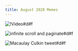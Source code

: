 ```yaml
---
title: August 2020 Memes
---
```


![!Video#d#f](https://preview.redd.it/ngwg54komaf51.gif?width=592&format=mp4&s=547dbebdc6ebd92a605a0761471a07c340d852a2 "[[Reddit](https://www.reddit.com/r/ProgrammerHumor/comments/i4jdyf/when_client_says_the_product_sucks/)] When client says the product sucks")

![infinite scroll and paginate#d#f](https://i.redd.it/o19z03900zi51.png "[[Reddit](https://www.reddit.com/r/ProgrammerHumor/comments/ifrc34/understanding_client_requirement/)] Understanding Client Requirement")

![Macaulay Culkin tweet#d#f](https://i.redd.it/bx8j1gwdbhj51.png "[[Reddit](https://www.reddit.com/r/memes/comments/ihf4sd/we_feel_old/)] Wanna feel old?")
